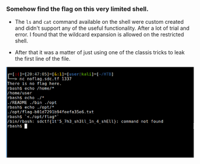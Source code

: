 ### Somehow find the flag on this very limited shell. 

* The `ls` and `cat` command available on the shell were custom created and didn't support any of the useful functionality. After a lot of trial and error. I found that the wildcard expansion is allowed on the restricted shell.

* After that it was a matter of just using one of the classis tricks to leak the first line of the file.

![Image No flag for you](./no-flag-for-you.png)
